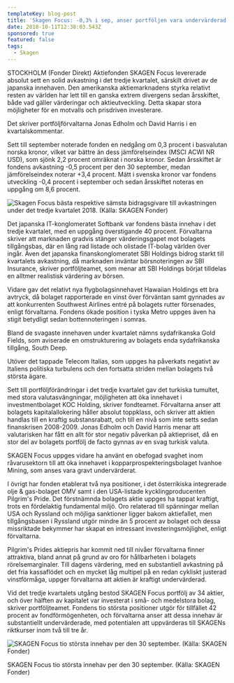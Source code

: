 ```yaml
---
templateKey: blog-post
title: 'Skagen Focus: -0,3% i sep, anser portföljen vara undervärderad'
date: 2018-10-11T12:38:03.543Z
sponsored: true
featured: false
tags:
  - Skagen
---
```

STOCKHOLM (Fonder Direkt) Aktiefonden SKAGEN Focus levererade absolut sett en solid avkastning i det tredje kvartalet, särskilt drivet av de japanska innehaven. Den amerikanska aktiemarknadens styrka relativt resten av världen har lett till en ganska extrem divergens sedan årsskiftet, både vad gäller värderingar och aktieutveckling. Detta skapar stora möjligheter för en motvalls och prisdriven investerare.

Det skriver portföljförvaltarna Jonas Edholm och David Harris i en kvartalskommentar.

Sett till september noterade fonden en nedgång om 0,3 procent i basvalutan norska kronor, vilket var bättre än dess jämförelseindex (MSCI ACWI NR USD), som sjönk 2,2 procent omräknat i norska kronor. Sedan årsskiftet är fondens avkastning -0,5 procent per den 30 september, medan jämförelseindex noterar +3,4 procent. Mätt i svenska kronor var fondens utveckling -0,4 procent i september och sedan årsskiftet noteras en uppgång om 8,6 procent.



![Skagen Focus bästa respektive sämsta bidragsgivare till avkastningen under det tredje kvartalet 2018. (Källa: SKAGEN Fonder)](/img/561901701.png)

Det japanska IT-konglomeratet Softbank var fondens bästa innehav i det tredje kvartalet, med en uppgång överstigande 40 procent. Förvaltarna skriver att marknaden gradvis stänger värderingsgapet mot bolagets tillgångsbas, där en lång rad listade och olistade IT-bolag världen över ingår. Även det japanska finanskonglomeratet SBI Holdings bidrog starkt till kvartalets avkastning, då marknaden inväntar börsnoteringen av SBI Insurance, skriver portföljteamet, som menar att SBI Holdings börjat tilldelas en alltmer realistisk värdering av börsen.

Vidare gav det relativt nya flygbolagsinnehavet Hawaiian Holdings ett bra avtryck, då bolaget rapporterade en vinst över förväntan samt gynnades av att konkurrenten Southwest Airlines entré på bolagets rutter försenades, enligt förvaltarna. Fondens ökade position i tyska Metro uppges även ha stigit betydligt sedan bottennoteringen i somras. 

Bland de svagaste innehaven under kvartalet nämns sydafrikanska Gold Fields, som aviserade en omstrukturering av bolagets enda sydafrikanska tillgång, South Deep.

Utöver det tappade Telecom Italias, som uppges ha påverkats negativt av Italiens politiska turbulens och den fortsatta striden mellan bolagets två största ägare.

Sett till portföljförändringar i det tredje kvartalet gav det turkiska tumultet, med stora valutasvängningar, möjligheten att öka innehavet i investmentbolaget KOC Holding, skriver fondteamet. Förvaltarna anser att bolagets kapitalallokering håller absolut toppklass, och skriver att aktien handlas till en kraftig substansrabatt, och till en nivå som inte setts sedan finanskrisen 2008-2009. Jonas Edholm och David Harris menar att valutarisken har fått en allt för stor negativ påverkan på aktiepriset, då en stor del av bolagets portfölj de facto gynnas av en svag turkisk valuta.

SKAGEN Focus uppges vidare ha använt en obefogad svaghet inom råvarusektorn till att öka innehavet i kopparprospekteringsbolaget Ivanhoe Mining, som anses vara gravt undervärderat. 

I övrigt har fonden etablerat två nya positioner, i det österrikiska integrerade olje & gas-bolaget OMV samt i den USA-listade kycklingproducenten Pilgrim's Pride. Det förstnämnda bolagets aktie uppges ha tappat kraftigt, trots en fördelaktig fundamental miljö. Oro relaterad till spänningar mellan USA och Ryssland och möjliga sanktioner ligger bakom aktiefallet, men tillgångsbasen i Ryssland utgör mindre än 5 procent av bolaget och dessa missriktade bekymmer har skapat en intressant investeringsmöjlighet, enligt förvaltarna. 

Pilgrim's Prides aktiepris har kommit ned till nivåer förvaltarna finner attraktiva, bland annat på grund av oro för hållbarheten i bolagets rörelsemarginaler. Till dagens värdering, med en substantiell avkastning på det fria kassaflödet och en mycket låg multipel på en redan cykliskt justerad vinstförmåga, uppger förvaltarna att aktien är kraftigt undervärderad.

Vid det tredje kvartalets utgång bestod SKAGEN Focus portfölj av 34 aktier, och över hälften av kapitalet var investerat i små- och medelstora bolag, skriver portföljteamet. Fondens tio största positioner utgör för tillfället 42 procent av fondförmögenheten, och förvaltarna anser att dessa innehav är substantiellt undervärderade, med potentialen att uppvärderas till SKAGENs riktkurser inom två till tre år.

![SKAGEN Focus tio största innehav per den 30 september. (Källa: SKAGEN Fonder)](/img/561901702.png)

<span class="image-caption">SKAGEN Focus tio största innehav per den 30 september. (Källa: SKAGEN Fonder)</span>
